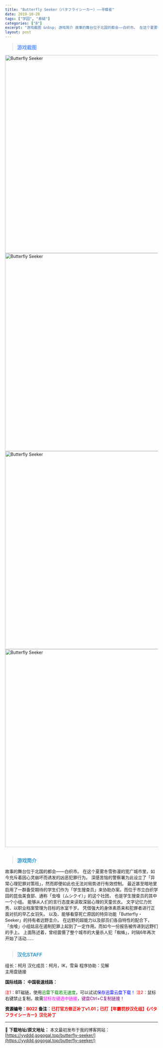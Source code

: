 ```yaml
---
title: "Butterfly Seeker（バタフライシーカー）——寻蝶者"
date: 2019-10-28
tags: ["学园", "悬疑"]
categories: ["B"]
excerpt: "游戏截图 &nbsp; 游戏简介 故事的舞台位于北国的都会——白织市。 在这个夏雾冬雪弥漫的宽广城市里，如今充斥着因心灵崩坏而诱发的凶恶犯罪行为。 深感苦恼的警察署为此设立了「异常心理犯罪对策班」，然而即便如此也无法对局势进行有效控制。 最近甚至暗地里启用了一群备受期待的学生们作为「学生搜查员」来协&hellip;"
layout: post
---
```


<div>
<blockquote><b><span style="font-size: 12pt; color: #6699ff;">游戏截图</span></b></blockquote>
<div><img title="点击放大" src="https://yyddd.gogogal.top/wp-content/uploads/2025/04/20250424_680a1b80dfc74.webp" alt="Butterfly Seeker" width="650" /></div>
<div><img title="点击放大" src="https://yyddd.gogogal.top/wp-content/uploads/2025/04/20250424_680a1b8238c6f.webp" alt="Butterfly Seeker" width="650" /></div>
<div><img title="点击放大" src="https://yyddd.gogogal.top/wp-content/uploads/2025/04/20250424_680a1b837ac6d.webp" alt="Butterfly Seeker" width="650" /></div>
<div><img title="点击放大" src="https://yyddd.gogogal.top/wp-content/uploads/2025/04/20250424_680a1b85085e1.webp" alt="Butterfly Seeker" width="650" /></div>
&nbsp;
<blockquote><b><span style="font-size: 12pt; color: #3399cc;">游戏简介</span></b></blockquote>
<div>故事的舞台位于北国的都会——白织市。
在这个夏雾冬雪弥漫的宽广城市里，如今充斥着因心灵崩坏而诱发的凶恶犯罪行为。
深感苦恼的警察署为此设立了「异常心理犯罪对策班」，然而即便如此也无法对局势进行有效控制。
最近甚至暗地里启用了一群备受期待的学生们作为「学生搜查员」来协助办案。而位于市立白织学园的昆虫美食部、通称「虫喰（ムシクイ）」的这个社团，
也是学生搜查员的其中一个小组。
能够从人们的言行态度来读取深层心理的天童优衣。
文字记忆力优秀、以职业档案管理为目标的氷室千岁。
凭借强大的身体素质来和犯罪者进行正面对抗的早乙女羽矢。
以及、能够看穿死亡原因的特异功能「Butterfly・Seeker」的持有者远野圭介。
在远野的超能力以及部员们各自特性的配合下，
「虫喰」小组姑且在遏制犯罪上起到了一定作用。而如今一份报告被传递到远野们的手上。
上面陈述着，曾经震慑了整个城市的大量杀人犯「蜘蛛」，时隔6年再次开始了活动……</div>
&nbsp;
<blockquote><b><span style="font-size: 12pt; color: #3399cc;">汉化STAFF</span></b></blockquote>
<div>组长：柯月
汉化成员：柯月，IK，雪枭
程序协助：见解</div>
</div>
<div class="panel panel-primary">
<div class="panel-heading">主用盘链接</div>
<div class="panel-body">

<b>国际线路：</b>
<b>中国极速线路：</b>


<span style="color: #ff0000;">注1：</span>BT磁链，使用<span style="color: #008000;">迅雷下载若无速度</span>，可以试试<span style="color: #0000ff;">保存迅雷云盘下载！</span>
<span style="color: #ff0000;">注2：</span>鼠标右键禁止复制，故需<span style="color: #ff00ff;">鼠标左键选中链接</span>，<span style="color: #800080;">键盘Ctrl+C复制链接！</span>

</div>
<div class="panel-footer"><span style="color: #ff0000;"><b><span style="color: #000000;">资源编号</span>：B022</b></span>
<span style="color: #ff0000;"><b><span style="color: #000000;">备注</span>：已打官方修正补丁v1.01；已打【年霸罚抄汉化组】《バタフライシーカー》汉化补丁</b></span></div>
</div>

---
📖 **下载地址/原文地址：** 本文最初发布于我的博客网站：[https://yyddd.gogogal.top/butterfly-seeker/](https://yyddd.gogogal.top/butterfly-seeker/)
